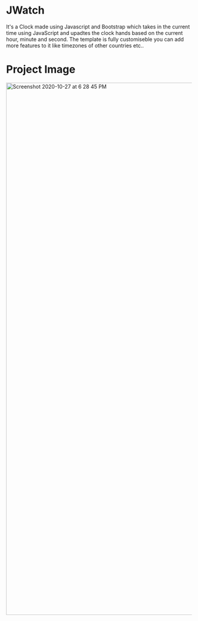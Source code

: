 # JWatch
It's a Clock made using Javascript and Bootstrap which takes in the current time using JavaScript and upadtes the clock hands based on the current hour, minute and second.
The template is fully customiseble you can add more features to it like timezones of other countries etc..

# Project Image
<img width="1440" alt="Screenshot 2020-10-27 at 6 28 45 PM" src="https://user-images.githubusercontent.com/54317009/97304934-743e7f00-1882-11eb-8c3c-f4b43f7068bb.png">



